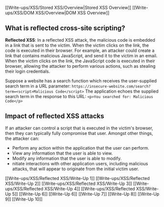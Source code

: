 [[Write-ups/XSS/Stored XSS/Overview|Stored XSS Overview]]
[[Write-ups/XSS/DOM XSS/Overview|DOM XSS Overview]]
## What is reflected cross-site scripting?

**Reflected XSS**: In a reflected XSS attack, the malicious code is embedded in a link that is sent to the victim. When the victim clicks on the link, the code is executed in their browser. For example, an attacker could create a link that contains malicious JavaScript, and send it to the victim in an email. When the victim clicks on the link, the JavaScript code is executed in their browser, allowing the attacker to perform various actions, such as stealing their login credentials.

Suppose a website has a search function which receives the user-supplied search term in a URL parameter:
`https://insecure-website.com/search?term=<script>Malicious Code</script>`
The application echoes the supplied search term in the response to this URL:
`<p>You searched for: Malicious Code</p>`


## Impact of reflected XSS attacks

If an attacker can control a script that is executed in the victim's browser, then they can typically fully compromise that user. Amongst other things, the attacker can:
* Perform any action within the application that the user can perform.
* View any information that the user is able to view.
* Modify any information that the user is able to modify.
* nitiate interactions with other application users, including malicious attacks, that will appear to originate from the initial victim user.

[[Write-ups/XSS/Reflected XSS/Write-Up 1]]
[[Write-ups/XSS/Reflected XSS/Write-Up 2]]
[[Write-ups/XSS/Reflected XSS/Write-Up 3]]
[[Write-ups/XSS/Reflected XSS/Write-Up 4]]
[[Write-ups/XSS/Reflected XSS/Write-Up 5]]
[[Write-Up 6]]
[[Write-Up 6]]
[[Write-Up 7]]
[[Write-Up 8]]
[[Write-Up 9]]
[[Write-Up 10]]

